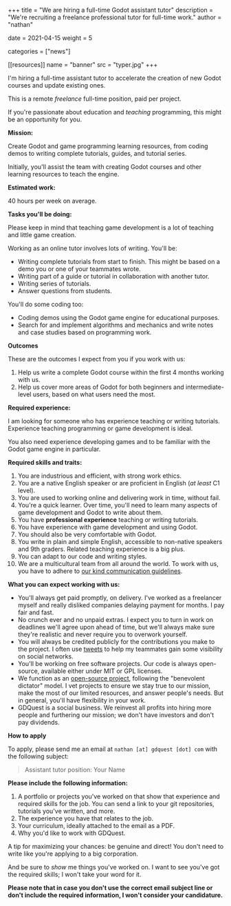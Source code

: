  +++
title = "We are hiring a full-time Godot assistant tutor"
description = "We're recruiting a freelance professional tutor for full-time work."
author = "nathan"

date = 2021-04-15
weight = 5

categories = ["news"]

[[resources]]
name = "banner"
src = "typer.jpg"
+++

I'm hiring a full-time assistant tutor to accelerate the creation of new Godot courses and update existing ones.

This is a remote _freelance_ full-time position, paid per project.

If you're passionate about education and _teaching_ programming, this might be an opportunity for you.

**Mission:**

Create Godot and game programming learning resources, from coding demos to writing complete tutorials, guides, and tutorial series.

Initially, you'll assist the team with creating Godot courses and other learning resources to teach the engine.

**Estimated work:**

40 hours per week on average.

**Tasks you'll be doing:**

Please keep in mind that teaching game development is a lot of teaching and little game creation.

Working as an online tutor involves lots of writing. You'll be:

- Writing complete tutorials from start to finish. This might be based on a demo you or one of your teammates wrote.
- Writing part of a guide or tutorial in collaboration with another tutor.
- Writing series of tutorials.
- Answer questions from students.

You'll do some coding too:

- Coding demos using the Godot game engine for educational purposes.
- Search for and implement algorithms and mechanics and write notes and case studies based on programming work.

**Outcomes**

These are the outcomes I expect from you if you work with us:

1. Help us write a complete Godot course within the first 4 months working with us.
1. Help us cover more areas of Godot for both beginners and intermediate-level users, based on what users need the most.

**Required experience:**

I am looking for someone who has experience teaching or writing tutorials. Experience teaching programming or game development is ideal.

You also need experience developing games and to be familiar with the Godot game engine in particular.

**Required skills and traits:**

1. You are industrious and efficient, with strong work ethics.
1. You are a native English speaker or are proficient in English (_at least_ C1 level).
1. You are used to working online and delivering work in time, without fail.
1. You're a quick learner. Over time, you'll need to learn many aspects of game development and Godot to write about them.
1. You have **professional experience** teaching or writing tutorials.
1. You have experience with game development and using Godot.
1. You should also be very comfortable with Godot.
1. You write in plain and simple English, accessible to non-native speakers and 9th graders. Related teaching experience is a big plus.
1. You can adapt to our code and writing styles.
1. We are a multicultural team from all around the world. To work with us, you have to adhere to [our kind communication guidelines](https://www.gdquest.com/docs/guidelines/best-practices/communication/).

**What you can expect working with us:**

- You'll always get paid promptly, on delivery. I've worked as a freelancer myself and really disliked companies delaying payment for months. I pay fair and fast.
- No crunch ever and no unpaid extras. I expect you to turn in work on deadlines we'll agree upon ahead of time, but we'll always make sure they're realistic and never require you to overwork yourself.
- You will always be credited publicly for the contributions you make to the project. I often use [tweets](https://twitter.com/NathanGDQuest/status/1382401224801148929) to help my teammates gain some visibility on social networks.
- You'll be working on free software projects. Our code is always open-source, available either under MIT or GPL licenses.
- We function as an [open-source project](https://github.com/GDQuest/), following the "benevolent dictator" model. I vet projects to ensure we stay true to our mission, make the most of our limited resources, and answer people's needs. But in general, you'll have flexibility in your work.
- GDQuest is a social business. We reinvest all profits into hiring more people and furthering our mission; we don't have investors and don't pay dividends.

**How to apply**

To apply, please send me an email at `nathan [at] gdquest [dot] com` with the following subject:

> Assistant tutor position: Your Name

**Please include the following information:**

1. A portfolio or projects you've worked on that show that experience and required skills for the job. You can send a link to your git repositories, tutorials you've written, and more.
1. The experience you have that relates to the job.
1. Your curriculum, ideally attached to the email as a PDF.
1. Why you'd like to work with GDQuest.

A tip for maximizing your chances: be genuine and direct! You don't need to write like you're applying to a big corporation.

And be sure to _show_ me things you've worked on. I want to see you've got the required skills; I won't take your word for it.

**Please note that in case you don't use the correct email subject line or don't include the required information, I won't consider your candidature.**

